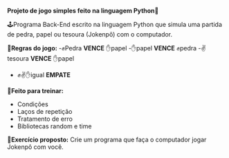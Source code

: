 **Projeto de jogo simples feito na linguagem Python🐍**

🕹️Programa Back-End escrito na linguagem Python que simula uma partida de pedra, papel ou tesoura (Jokenpô) com o computador.

**📓Regras do jogo:**
-✊Pedra **VENCE** ✋papel
-✋papel **VENCE** ✊pedra
-✌️tesoura **VENCE** ✋papel
- ✊✌️✋igual **EMPATE**

📝**Feito para treinar:**
- Condições
- Laços de repetição
- Tratamento de erro
- Bibliotecas random e time

📒**Exercício proposto:** Crie um programa que faça o computador jogar Jokenpô com você.